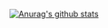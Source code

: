 [![Anurag's github stats](https://github-readme-stats.vercel.app/api?username=mrlmx&count_private=true&show_icons=true&theme=graywhite)](https://github.com/anuraghazra/github-readme-stats)

<!--
**mrlmx/mrlmx** is a ✨ _special_ ✨ repository because its `README.md` (this file) appears on your GitHub profile.

Here are some ideas to get you started:

- 🔭 I’m currently working on ...
- 🌱 I’m currently learning ...
- 👯 I’m looking to collaborate on ...
- 🤔 I’m looking for help with ...
- 💬 Ask me about ...
- 📫 How to reach me: ...
- 😄 Pronouns: ...
- ⚡ Fun fact: ...
-->
